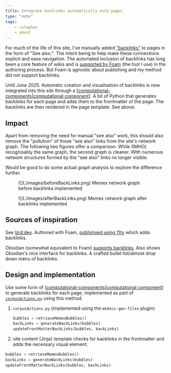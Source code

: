 ```yaml
---
title: Integrate backlinks automatically onto pages
type: "note"
tags: 
    - colophon
    - about
---
```


For much of the life of this site, I've manually added ["backlinks"](https://en.wikipedia.org/wiki/Backlink) to pages in the form of "See also:". The intent being to help make these connections explicit and ease navigation. The automated inclusion of backlinks has long been a core feature of wikis and is [supported by Foam](https://foambubble.github.io/foam/user/features/backlinking) (the tool I use) in the authoring process. But Foam is agnostic about publishing and my method did not support backlinks.

Until June 2025. Automatic creation and visualisation of backlinks is now integrated into this site through a [[computational-components|computational component]]. A bit of Python that generates backlinks for each page and adds them to the frontmatter of the page. The backlinks are then rendered in the page template. See above.

## Impact

Apart from removing the need for manual "see also" work, this should also remove the "pollution" of those "see also" links from the site's network graph. The following two figures offer a comparison. While (IMHO) recognisably the same graph, the second graph is cleaner. With numerous network structures formed by the "see also" links no longer visible.

Would be good to do some actual graph analysis to explore the difference further.

<figure markdown>
![](./images/beforeBackLinks.png)
<caption>Memex network graph before backlinks implemented</caption>
</figure>

<figure markdown>
![](./images/afterBackLinks.png)
<caption>Memex network graph after backlinks implemented</caption>
</figure>

## Sources of inspiration

See [lzrd.dev](https://lzrd.dev/memex/athena). Authored with Foam, [publishsed using 11ty](https://gitlab.com/lzrddev/athena) which adds backlinks.

Obsidian (somewhat equivalent to Foam) [supports backlinks](https://www.notion.com/help/create-links-and-backlinks). Also shows Obsidian's nice interface for backlinks. A crafted bullet list/almost drop down menu of backlinks.

## Design and implementation

Use some form of [[computational-components|computational component]] to generate backlinks for each page, implemented as part of [`corpusActions.py`](https://github.com/djplaner/memex/blob/master/util/generators/corpusActions.py) using this method:

1. `corpusActions.py` (implemented using the `mkdocs-gen-files` plugin) 
    ```python
    bubbles = retrieveMemexBubbles()
    backLinks = generateBackLinks(bubbles)
    updateFrontMatterBackLinks(bubbles, backLinks)
    ```

2. site content (Jinja) template checks for backlinks in the frontmatter and adds the necessary visual element.

```python
bubbles = retrieveMemexBubbles()
backLinks = generateBackLinks(bubbles)
updateFrontMatterBackLinks(bubbles, backLinks)
```

[//begin]: # "Autogenerated link references for markdown compatibility"
[computational-components|computational component]: computational-components "Computational components"
[//end]: # "Autogenerated link references"